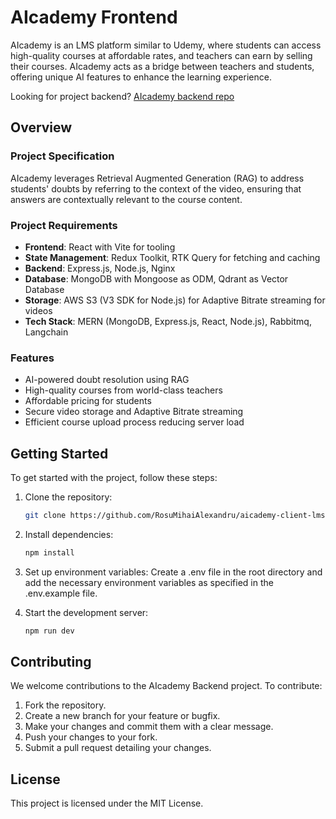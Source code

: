 # AIcademy Frontend
AIcademy is an LMS platform similar to Udemy, where students can access high-quality courses at affordable rates, and teachers can earn by selling their courses. AIcademy acts as a bridge between teachers and students, offering unique AI features to enhance the learning experience.

Looking for project backend? [AIcademy backend repo](https://RosuMihaiAlexandru/aicademy-server-ffmpeg)

## Overview

### Project Specification
AIcademy leverages Retrieval Augmented Generation (RAG) to address students' doubts by referring to the context of the video, ensuring that answers are contextually relevant to the course content.

### Project Requirements
- **Frontend**: React with Vite for tooling
- **State Management**: Redux Toolkit, RTK Query for fetching and caching
- **Backend**: Express.js, Node.js, Nginx
- **Database**: MongoDB with Mongoose as ODM, Qdrant as Vector Database
- **Storage**: AWS S3 (V3 SDK for Node.js) for Adaptive Bitrate streaming for videos
- **Tech Stack**: MERN (MongoDB, Express.js, React, Node.js), Rabbitmq, Langchain

### Features
- AI-powered doubt resolution using RAG
- High-quality courses from world-class teachers
- Affordable pricing for students
- Secure video storage and Adaptive Bitrate streaming
- Efficient course upload process reducing server load


## Getting Started

To get started with the project, follow these steps:

1. Clone the repository:
   ```bash
   git clone https://github.com/RosuMihaiAlexandru/aicademy-client-lms.git
   ```
2. Install dependencies:
   ```bash
   npm install
   ```
3. Set up environment variables:
Create a .env file in the root directory and add the necessary environment variables as specified in the .env.example file.

4. Start the development server:
   ```bash
   npm run dev
   ```

## Contributing
We welcome contributions to the AIcademy Backend project. To contribute:

1. Fork the repository.
2. Create a new branch for your feature or bugfix.
3. Make your changes and commit them with a clear message.
4. Push your changes to your fork.
5. Submit a pull request detailing your changes.

## License
This project is licensed under the MIT License.
